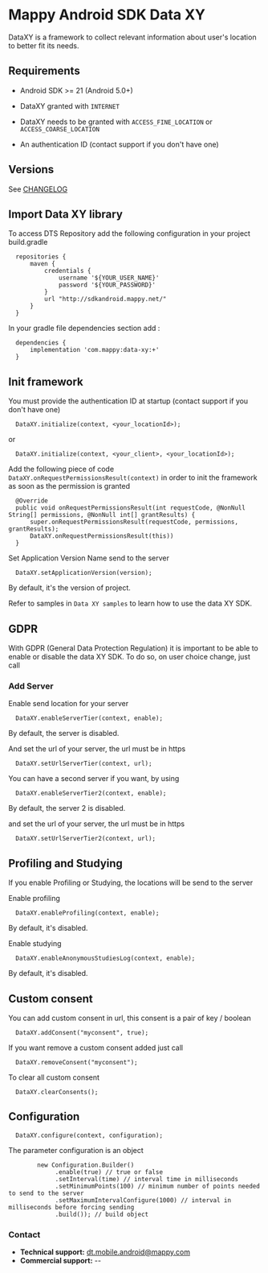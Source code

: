 
# Mappy Android SDK Data XY

DataXY is a framework to collect relevant information about user's location to better fit its needs.


## Requirements

* Android SDK >= 21 (Android 5.0+)

* DataXY granted with `INTERNET`

* DataXY needs to be granted with `ACCESS_FINE_LOCATION` or `ACCESS_COARSE_LOCATION`

* An authentication ID (contact support if you don't have one)


## Versions

See [CHANGELOG](CHANGELOG.md)

## Import Data XY library

To access DTS Repository add the following configuration in your project build.gradle

``` 
  repositories {
      maven {
          credentials {
              username '${YOUR_USER_NAME}'
              password '${YOUR_PASSWORD}'
          }
          url "http://sdkandroid.mappy.net/"
      }
  }
```

In your gradle file dependencies section add : 

```
  dependencies {
      implementation 'com.mappy:data-xy:+'
  }
```


## Init framework

You must provide the authentication ID at startup (contact support if you don't have one)

```
  DataXY.initialize(context, <your_locationId>);
```

or

```
  DataXY.initialize(context, <your_client>, <your_locationId>);
```

Add the following piece of code `DataXY.onRequestPermissionsResult(context)` in order to init the framework as soon as the permission is granted

```
  @Override
  public void onRequestPermissionsResult(int requestCode, @NonNull String[] permissions, @NonNull int[] grantResults) {
      super.onRequestPermissionsResult(requestCode, permissions, grantResults);
      DataXY.onRequestPermissionsResult(this)) 
  }
```

Set Application Version Name send to the server

```
  DataXY.setApplicationVersion(version);
```

By default, it's the version of project.

Refer to samples in `Data XY samples` to learn how to use the data XY SDK.


## GDPR

With GDPR (General Data Protection Regulation) it is important to be able to enable or disable the data XY SDK. To do so, on user choice change, just call


### Add Server

Enable send location for your server

```
  DataXY.enableServerTier(context, enable);
```

By default, the server is disabled.

And set the url of your server, the url must be in https

```
  DataXY.setUrlServerTier(context, url);
```

You can have a second server if you want, by using 

```
  DataXY.enableServerTier2(context, enable);
```

By default, the server 2 is disabled.

and set the url of your server, the url must be in https

```
  DataXY.setUrlServerTier2(context, url);
```


## Profiling and Studying

If you enable Profiling or Studying, the locations will be send to the server


Enable profiling

```
  DataXY.enableProfiling(context, enable);
```

By default, it's disabled.

Enable studying

```
  DataXY.enableAnonymousStudiesLog(context, enable);
```

By default, it's disabled.


## Custom consent

You can add custom consent in url, this consent is a pair of key / boolean

```
  DataXY.addConsent("myconsent", true);
```

If you want remove a custom consent added just call

```
  DataXY.removeConsent("myconsent");
```

To clear all custom consent 

```
  DataXY.clearConsents();
```


## Configuration

```
  DataXY.configure(context, configuration);
```

The parameter configuration is an object

```
        new Configuration.Builder()
             .enable(true) // true or false
             .setInterval(time) // interval time in milliseconds
             .setMinimumPoints(100) // minimum number of points needed to send to the server
             .setMaximumIntervalConfigure(1000) // interval in milliseconds before forcing sending
             .build()); // build object
```


### Contact
* **Technical support:** dt.mobile.android@mappy.com
* **Commercial support:** --
